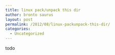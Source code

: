 ```yaml
---
title: linux pack/unpack this dir
author: bronto saurus
layout: post
permalink: /2012/08/linux-packunpack-this-dir/
categories:
  - Uncategorized
---
```

todo